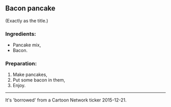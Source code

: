 ## Bacon pancake    
(Exactly as the title.)

### Ingredients:

* Pancake mix,
* Bacon.

### Preparation:

1. Make pancakes,
2. Put some bacon in them,
3. Enjoy.

---- 

It's 'borrowed' from a Cartoon Network ticker 2015-12-21.
